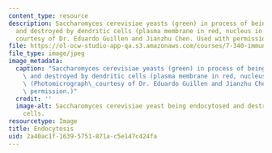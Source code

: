 ```yaml
---
content_type: resource
description: Saccharomyces cerevisiae yeasts (green) in process of being endocytosed
  and destroyed by dendritic cells (plasma membrane in red, nucleus in blue). (Photomicrograph
  courtesy of Dr. Eduardo Guillen and Jianzhu Chen. Used with permission.)
file: https://ol-ocw-studio-app-qa.s3.amazonaws.com/courses/7-340-immune-evasion-how-sneaky-pathogens-avoid-host-surveillance-spring-2004/2a40ac1f16395751871ac5e147c424fa_7-340s04.jpg
file_type: image/jpeg
image_metadata:
  caption: "Saccharomyces cerevisiae yeasts (green) in process of being endocytosed\
    \ and destroyed by dendritic cells (plasma membrane in red, nucleus in blue).\
    \ (Photomicrograph\_courtesy of Dr. Eduardo Guillen and Jianzhu Chen. Used with\
    \ permission.)"
  credit: ''
  image-alt: Saccharomyces cerevisiae yeast being endocytosed and destroyed by dendritic
    cells.
resourcetype: Image
title: Endocytosis
uid: 2a40ac1f-1639-5751-871a-c5e147c424fa
---
```

